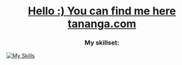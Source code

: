 <h1 align="center"> <a href="https://www.tananga.com/" 
           target="_blank"> Hello :)  You can find me here tananga.com 
        </a></h1>

<h3 align="center">My skillset:</h3>

[![My Skills](https://skillicons.dev/icons?i=dart,flutter,supabase,swift,ts,postgres,github,githubactions,postman&perline=3)](https://skillicons.dev)
